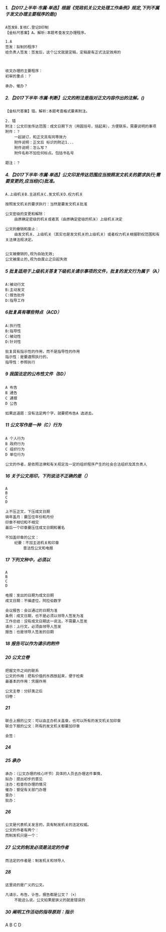 ##### 1.【2017上半年·市属·单选】根据《党政机关公文处理工作条例》规定,下列不属于发文办理主要程序的是()
    A签发B.复核C.登记D印制
    【金标尺答案】A。解析:本题考查发文办理程序。

    1.A
    签发：拟制的程序?
    给负责人签发：签发后，这个公文就是定稿，定稿是有正式法定效用的
    
   
    
    收文办理的主要程序：
    初审的重点：？
    
    承办，催办？

##### 2.【2017下半年·市属·判断】公文的附注是指对正文内容作出的注解。()
    【金标尺答案】错。解析:本题考查格式要素附注。
    
    2. 错  
    附注：公文印发传达范围：成文日期下方（用圆括号，括起来），方便联系，需要说明的事项
    附件：？
        一起装订，和正文具有同等效力
        附件说明：正文后 标识的附近1...
        附件说明：怎么写？
        附件名称不加任何标点。包括书名号
    
    题注：？

##### 4.【2017下半年·市属·单选】公文印发传达范围应当按照发文机关的要求执行;需要变更的,应当经(C)批准。
    A.上级机关B.主送机关C.发文机关D.权力机关
    
    按照发文机关的要求执行：当然是要发文机关批准
    
    公文密级的变更和解除：
        由原确定密级的机关或者其（由原确定密级的机关）上级机关决定
        
    公文的撤销和废止：   
        由发文机关、上级机关（其实也是发文机关的上级机关）或者权力机关根据职权范围和有关法律法规决定。
            
        
    公文被撤销的,视为自始无效;
    公文被废止的,视为自废止之日起失效        
        

##### 5 批复适用于上级机关答复下级机关请示事项的文件，批复的发文行为属于（A）
    A:被动行文
    B:主动发文
    C:报告批件
    D:指导工作
    
    
##### 6批复具有哪些特点（ACD）
    A:执行性
    B:指导性
    C:被动性
    D:针对性
    
    批复具有指示性的作用，而不是指导性的作用
    指示性：是要遵照执行的，
    指导性：参照执行

    
##### 9 我国法定的公布性文件（BD）
    A 布告
    B 通告
    C 通报
    D 公告
    
    如果这道题：没有法定两个字，就要把布告A 选进去。


    
##### 11 公文写作是一种（C）行为
    A 个人行为
    B 政府行为
    C 组织行为
    D 单位行为
    
    公文的作者，是依照法律和有关规定及一定的组织程序产生的社会合法组织及其负责人

##### 16 关于公文用印，下列说法不正确的是（）
    A
    B
    C
    D
    
    上不压正文，下压成文日期
    骑年盖月：要压住年份和月份
    印章不相切和不相交
    最后一个印章要压住成文日期和署名
    
    不加盖印章的公文：
        纪要：不加主送机关和印章
            普法性公文和电报


##### 17 下列文种中，必须以
    A
    B
    C
    D
    
    电报：发出的日期为成文日期
    成文日期：不编虚位，阿拉伯数字
    
    会议报告：会议通过的日期为准
    条例：成文日期，也不是必须以领导人签发为准
    工作总结：没有成文日期这一说法，不需要人签发
    请示：上行文，必须由领导人签发
    报告：也是领导人签发的日期

##### 18 报告可以作为请示的附件 



##### 20 公文立卷
    把握文件之间的联系
    公文的作用：把有价值的东西放起来，便于检索
    最基本的作用：凭据作用
    
    公文主卷：分好类之后
    归卷：

##### 21 
    联合上报的公文：可以由主办机关盖章，也可以所有的发文机关加印章
    联合下报的公文：所有的发文机关都要加印章
    
    会签：
    

##### 24 


##### 25 承办
    承办：（公文办理的核心环节）具体的人员去办理这件事情，
    拟办：提出初步的意见
    注办：检查你办理的情况
    催办：督促有关部门办理
    查办：
    批办：
    
##### 26 
    公文是代表机关发言的，具有制发机关的法定权威。
    公文的作者有两个：
    而制发机只是一个：    


##### 27 公文的制发必须是法定的作者 
    而法定的作者是：制发机关和领导人


##### 28 
    这里说的是广义的公文。
    
    凡请示，布告，讣告，报告都是公文？（×）
        不能这么说，公文如果是狭义的就是错误的



##### 30 阐明工作活动的指导原则：指示
A
B
C
D














